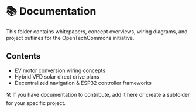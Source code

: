 # 📚 Documentation

This folder contains whitepapers, concept overviews, wiring diagrams, and project outlines for the OpenTechCommons initiative.

## Contents
- EV motor conversion wiring concepts
- Hybrid VFD solar direct drive plans
- Decentralized navigation & ESP32 controller frameworks

🛠️ If you have documentation to contribute, add it here or create a subfolder for your specific project.

